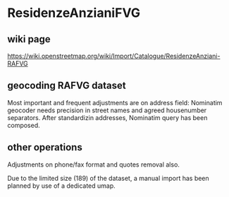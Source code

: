 # ResidenzeAnzianiFVG

## wiki page
https://wiki.openstreetmap.org/wiki/Import/Catalogue/ResidenzeAnziani-RAFVG


## geocoding RAFVG dataset
Most important and frequent adjustments are on address field: Nominatim geocoder needs precision in street names and agreed housenumber separators. After standardizin addresses, Nominatim query has been composed.

## other operations
Adjustments on phone/fax format and quotes removal also.

Due to the limited size (189) of the dataset, a manual import has been planned by use of a dedicated umap.
